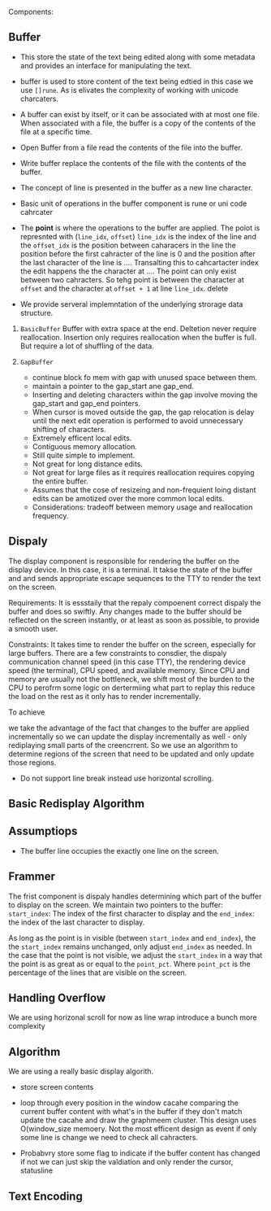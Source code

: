 Components:

## Buffer

- This store the state of the text being edited along with some metadata and
  provides an interface for manipulating the text.

- buffer is used to store content of the text being edtied in this case we use
  `[]rune`. As is elivates the complexity of working with unicode charcaters.

- A buffer can exist by itself, or it can be associated with at most one file.
  When associated with a file, the buffer is a copy of the contents of the file
  at a specific time.

- Open Buffer from a file read the contents of the file into the buffer.

- Write buffer replace the contents of the file with the contents of the buffer.

- The concept of line is presented in the buffer as a new line character.

- Basic unit of operations in the buffer component is rune or uni code cahrcater

- The **point** is where the operations to the buffer are applied. The poiot is
  represnted with (`line_idx`, `offset`) `line_idx` is the index of the line and
  the `offset_idx` is the position between caharacers in the line the position
  before the first cahracter of the line is 0 and the position after the last
  character of the line is .... Transalting this to cahcartacter index the edit
  happens the the character at .... The point can only exist between two
  cahracters. So tehg point is between the character at `offset` and the
  character at `offset + 1` at line `line_idx`. delete

- We provide serveral implemntation of the underlying strorage data structure.

1.  `BasicBuffer` Buffer with extra space at the end. Deltetion never require
    reallocation. Insertion only requires reallocation when the buffer is full. But
    require a lot of shuffling of the data.

2.  `GapBuffer`

    - continue block fo mem with gap with unused space between them.
    - maintain a pointer to the gap_start ane gap_end.
    - Inserting and deleting characters within the gap involve moving the
      gap_start and gap_end pointers.
    - When cursor is moved outside the gap, the gap relocation is delay until
      the next edit operation is performed to avoid unnecessary shifting of
      characters.
    - Extremely efficent local edits.
    - Contiguous memory allocation.
    - Still quite simple to implement.
    - Not great for long distance edits.
    - Not great for large files as it requires reallocation requires copying the
      entire buffer.
    - Assumes that the cose of resizeing and non-frequient loing distant edits
      can be amotized over the more common local edits.
    - Considerations: tradeoff between memory usage and reallocation frequency.

## Dispaly

The display component is responsible for rendering the buffer on the display
device. In this case, it is a terminal. It takse the state of the buffer and
and sends appropriate escape sequences to the TTY to render the text on the
screen.

Requirements: It is essstaily that the repaly compoenent correct dispaly the buffer and does
so swiftly. Any changes made to the buffer should be reflected on the screen
instantly, or at least as soon as possible, to provide a smooth user.

Constraints:
It takes time to render the buffer on the screen, especially for large buffers.
There are a few constraints to consdier, the dispaly communication channel speed
(in this case TTY), the rendering device speed (the terminal), CPU speed, and
available memory. Since CPU and memory are usually not the bottleneck, we shift
most of the burden to the CPU to perofrm some logic on dertermiing what part to
replay this reduce the load on the rest as it only has to render incrementally.

To achieve

we take the advantage of the fact that changes to the buffer are applied
incrementally so we can update the display incrementally as well - only
rediplaying small parts of the creencrrent. So we use an algorithm to determine
regions of the screen that need to be updated and only update those regions.

- Do not support line break instead use horizontal scrolling.

## Basic Redisplay Algorithm

## Assumptiops

- The buffer line occupies the exactly one line on the screen.

## Frammer

The frist component is dispaly handles determining which part of the buffer to
display on the screen. We maintain two pointers to the buffer: `start_index`:
The index of the first character to display and the `end_index`: the index of
the last character to display.

As long as the point is in visible (between `start_index` and `end_index`),
the the `start_index` remains unchanged, only adjust `end_index` as needed. In
the case that the point is not visible, we adjust the `start_index` in a way
that the point is as great as or equal to the `point_pct`. Where `point_pct`
is the percentage of the lines that are visible on the screen.

## Handling Overflow

We are using horizonal scroll for now as line wrap introduce a bunch more
complexity

## Algorithm

We are using a really basic display algorith.

- store screen contents
- loop through every position in the window cacahe comparing the current buffer
  content with what's in the buffer if they don't match update the cacahe and
  draw the graphmeem cluster. This design uses O(window_size memoery. Not the
  most efficent design as event if only some line is change we need to check all
  cahracters.

- Probabvry store some flag to indicate if the buffer content has changed if not
  we can just skip the valdiation and only render the cursor, statusline

## Text Encoding
